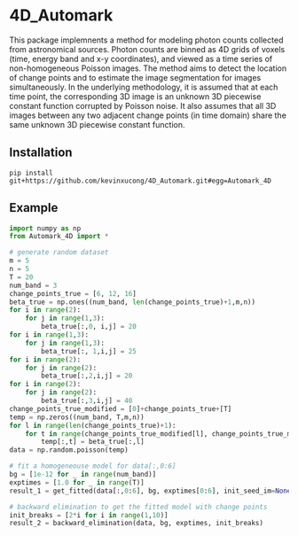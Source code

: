 # 4D_Automark

This package implemnents a method for modeling photon counts collected from astronomical sources. Photon counts are binned as 4D grids of voxels (time, energy band and x-y coordinates), and viewed as a time series of non-homogeneous Poisson images. The method aims to detect the location of change points and to estimate the image segmentation for images simultaneously. In the underlying methodology, it is assumed that at each time point, the corresponding 3D image is an unknown 3D piecewise constant function corrupted by Poisson noise. It also assumes that all 3D images between any two adjacent change points (in time domain) share the same unknown 3D piecewise constant function.


## Installation
```
pip install git+https://github.com/kevinxucong/4D_Automark.git#egg=Automark_4D
```

## Example
```python
import numpy as np
from Automark_4D import *

# generate random dataset
m = 5
n = 5
T = 20
num_band = 3
change_points_true = [6, 12, 16]
beta_true = np.ones((num_band, len(change_points_true)+1,m,n))
for i in range(2):
    for j in range(1,3):
        beta_true[:,0, i,j] = 20
for i in range(1,3):
    for j in range(1,3):
        beta_true[:, 1,i,j] = 25
for i in range(2):
    for j in range(2):
        beta_true[:,2,i,j] = 20
for i in range(2):
    for j in range(2):
        beta_true[:,3,i,j] = 40
change_points_true_modified = [0]+change_points_true+[T]
temp = np.zeros((num_band, T,m,n))
for l in range(len(change_points_true)+1):
    for t in range(change_points_true_modified[l], change_points_true_modified[l+1]):
        temp[:,t] = beta_true[:,l]
data = np.random.poisson(temp)

# fit a homogeneouse model for data[:,0:6]
bg = [1e-12 for _ in range(num_band)]
exptimes = [1.0 for _ in range(T)]
result_1 = get_fitted(data[:,0:6], bg, exptimes[0:6], init_seed_im=None, n_grid=3, par_median_smooth=3, par_local_maximum_size=5, par_local_maximum_threshold=1)

# backward elimination to get the fitted model with change points
init_breaks = [2*i for i in range(1,10)]
result_2 = backward_elimination(data, bg, exptimes, init_breaks)

```